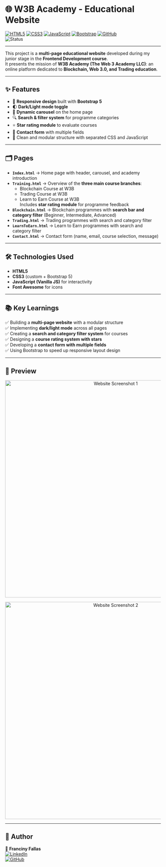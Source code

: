 # 🌐 W3B Academy - Educational Website  

[![HTML5](https://img.shields.io/badge/HTML5-E34F26?style=for-the-badge&logo=html5&logoColor=white)](https://github.com/ffallas91)
[![CSS3](https://img.shields.io/badge/CSS3-1572B6?style=for-the-badge&logo=css3&logoColor=white)](https://github.com/ffallas91)
[![JavaScript](https://img.shields.io/badge/JavaScript-F7DF1E?style=for-the-badge&logo=javascript&logoColor=black)](https://github.com/ffallas91)
[![Bootstrap](https://img.shields.io/badge/Bootstrap-7952B3?style=for-the-badge&logo=bootstrap&logoColor=white)](https://github.com/ffallas91)
[![GitHub](https://img.shields.io/badge/GitHub-181717?style=for-the-badge&logo=github&logoColor=white)](https://github.com/ffallas91)  
![Status](https://img.shields.io/badge/Status-Finished-brightgreen?style=for-the-badge)  

---

This project is a **multi-page educational website** developed during my junior stage in the **Frontend Development course**.  
It presents the mission of **W3B Academy (The Web 3 Academy LLC)**: an online platform dedicated to **Blockchain, Web 3.0, and Trading education**.  

---

## ✨ Features  

- 🎨 **Responsive design** built with **Bootstrap 5**  
- 🌓 **Dark/Light mode toggle**  
- 🎠 **Dynamic carousel** on the home page  
- 🔍 **Search & filter system** for programme categories  
- ⭐ **Star rating module** to evaluate courses  
- 📩 **Contact form** with multiple fields  
- 📂 Clean and modular structure with separated CSS and JavaScript  

---

## 🗂️ Pages  

- **`Index.html`** → Home page with header, carousel, and academy introduction  
- **`Training.html`** → Overview of the **three main course branches**:  
  - Blockchain Course at W3B  
  - Trading Course at W3B  
  - Learn to Earn Course at W3B  
  Includes **star rating module** for programme feedback  
- **`Blockchain.html`** → Blockchain programmes with **search bar and category filter** (Beginner, Intermediate, Advanced)  
- **`Trading.html`** → Trading programmes with search and category filter  
- **`LearnToEarn.html`** → Learn to Earn programmes with search and category filter  
- **`Contact.html`** → Contact form (name, email, course selection, message)  

---

## 🛠️ Technologies Used  

- **HTML5**  
- **CSS3** (custom + Bootstrap 5)  
- **JavaScript (Vanilla JS)** for interactivity  
- **Font Awesome** for icons  

---

## 📚 Key Learnings  

✅ Building a **multi-page website** with a modular structure  
✅ Implementing **dark/light mode** across all pages  
✅ Creating a **search and category filter system** for courses  
✅ Designing a **course rating system with stars**  
✅ Developing a **contact form with multiple fields**  
✅ Using Bootstrap to speed up responsive layout design  

---

## 🚀 Preview  

<p align="center">
  <img src="./Img/Screenshot23.png" width="700" alt="Website Screenshot 1"/>
</p>

<p align="center">
  <img src="./Img/Screenshot24.png" width="700" alt="Website Screenshot 2"/>
</p>  

---

## 📩 Author  

👤 **Franciny Fallas**  
[![LinkedIn](https://img.shields.io/badge/LinkedIn-Profile-blue?style=for-the-badge&logo=linkedin)](https://www.linkedin.com/in/franciny-fallas-709253268)  
[![GitHub](https://img.shields.io/badge/GitHub-Portfolio-black?style=for-the-badge&logo=github)]((https://github.com/ffallas91))  

